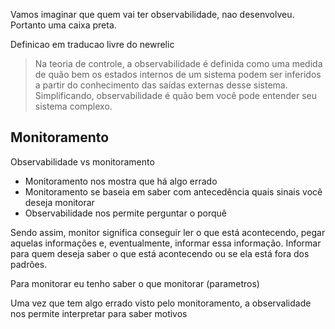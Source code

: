 Vamos imaginar que quem vai ter observabilidade, nao desenvolveu. Portanto uma caixa preta.

Definicao em traducao livre do newrelic

> Na teoria de controle, a observabilidade é definida como uma medida de quão bem os estados internos de um sistema podem ser inferidos a partir do conhecimento das saídas externas desse sistema. Simplificando, observabilidade é quão bem você pode entender seu sistema complexo.

## Monitoramento

Observabilidade vs monitoramento

- Monitoramento nos mostra que há algo errado
- Monitoramento se baseia em saber com antecedência quais sinais você deseja monitorar
- Observabilidade nos permite perguntar o porquê

Sendo assim, monitor significa conseguir ler o que está acontecendo, pegar aquelas informações e, eventualmente, informar essa informação. Informar para quem deseja saber o que está acontecendo ou se ela está fora dos padrões.

Para monitorar eu tenho saber o que monitorar (parametros)

Uma vez que tem algo errado visto pelo monitoramento, a observalidade nos permite interpretar para saber motivos